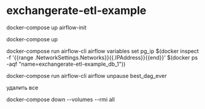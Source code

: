 # exchangerate-etl-example

docker-compose up airflow-init

docker-compose up

docker-compose run airflow-cli airflow variables set pg_ip $(docker inspect -f '{{range .NetworkSettings.Networks}}{{.IPAddress}}{{end}}' $(docker ps -aqf "name=exchangerate-etl-example_db_1"))

docker-compose run airflow-cli airflow unpause best_dag_ever



удалить все

docker-compose down --volumes --rmi all

